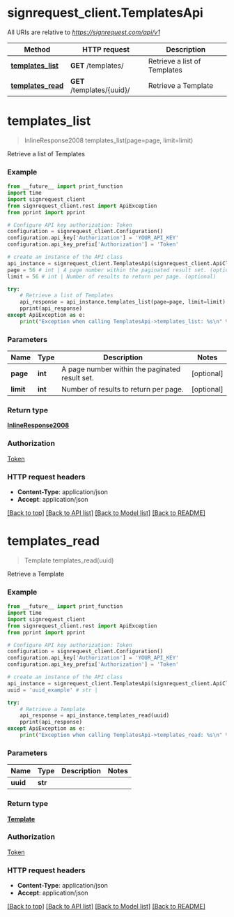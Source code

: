 # signrequest_client.TemplatesApi

All URIs are relative to *https://signrequest.com/api/v1*

Method | HTTP request | Description
------------- | ------------- | -------------
[**templates_list**](TemplatesApi.md#templates_list) | **GET** /templates/ | Retrieve a list of Templates
[**templates_read**](TemplatesApi.md#templates_read) | **GET** /templates/{uuid}/ | Retrieve a Template


# **templates_list**
> InlineResponse2008 templates_list(page=page, limit=limit)

Retrieve a list of Templates



### Example
```python
from __future__ import print_function
import time
import signrequest_client
from signrequest_client.rest import ApiException
from pprint import pprint

# Configure API key authorization: Token
configuration = signrequest_client.Configuration()
configuration.api_key['Authorization'] = 'YOUR_API_KEY'
configuration.api_key_prefix['Authorization'] = 'Token'

# create an instance of the API class
api_instance = signrequest_client.TemplatesApi(signrequest_client.ApiClient(configuration))
page = 56 # int | A page number within the paginated result set. (optional)
limit = 56 # int | Number of results to return per page. (optional)

try:
    # Retrieve a list of Templates
    api_response = api_instance.templates_list(page=page, limit=limit)
    pprint(api_response)
except ApiException as e:
    print("Exception when calling TemplatesApi->templates_list: %s\n" % e)
```

### Parameters

Name | Type | Description  | Notes
------------- | ------------- | ------------- | -------------
 **page** | **int**| A page number within the paginated result set. | [optional] 
 **limit** | **int**| Number of results to return per page. | [optional] 

### Return type

[**InlineResponse2008**](InlineResponse2008.md)

### Authorization

[Token](../README.md#Token)

### HTTP request headers

 - **Content-Type**: application/json
 - **Accept**: application/json

[[Back to top]](#) [[Back to API list]](../README.md#documentation-for-api-endpoints) [[Back to Model list]](../README.md#documentation-for-models) [[Back to README]](../README.md)

# **templates_read**
> Template templates_read(uuid)

Retrieve a Template



### Example
```python
from __future__ import print_function
import time
import signrequest_client
from signrequest_client.rest import ApiException
from pprint import pprint

# Configure API key authorization: Token
configuration = signrequest_client.Configuration()
configuration.api_key['Authorization'] = 'YOUR_API_KEY'
configuration.api_key_prefix['Authorization'] = 'Token'

# create an instance of the API class
api_instance = signrequest_client.TemplatesApi(signrequest_client.ApiClient(configuration))
uuid = 'uuid_example' # str | 

try:
    # Retrieve a Template
    api_response = api_instance.templates_read(uuid)
    pprint(api_response)
except ApiException as e:
    print("Exception when calling TemplatesApi->templates_read: %s\n" % e)
```

### Parameters

Name | Type | Description  | Notes
------------- | ------------- | ------------- | -------------
 **uuid** | **str**|  | 

### Return type

[**Template**](Template.md)

### Authorization

[Token](../README.md#Token)

### HTTP request headers

 - **Content-Type**: application/json
 - **Accept**: application/json

[[Back to top]](#) [[Back to API list]](../README.md#documentation-for-api-endpoints) [[Back to Model list]](../README.md#documentation-for-models) [[Back to README]](../README.md)

